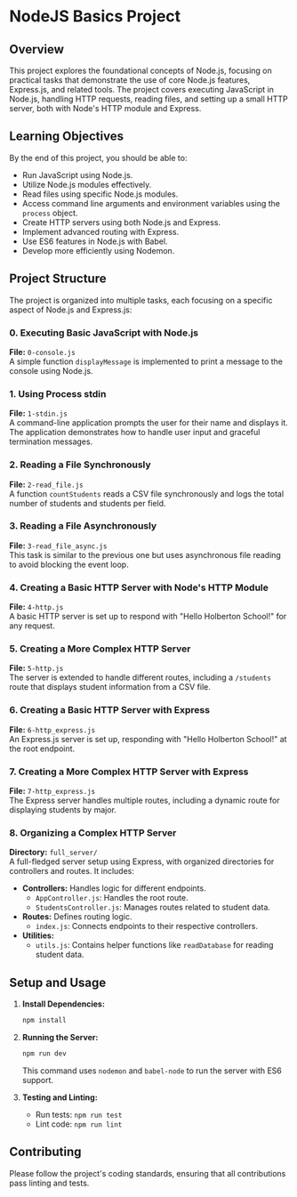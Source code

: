 # NodeJS Basics Project

## Overview
This project explores the foundational concepts of Node.js, focusing on practical tasks that demonstrate the use of core Node.js features, Express.js, and related tools. The project covers executing JavaScript in Node.js, handling HTTP requests, reading files, and setting up a small HTTP server, both with Node's HTTP module and Express.

## Learning Objectives
By the end of this project, you should be able to:
- Run JavaScript using Node.js.
- Utilize Node.js modules effectively.
- Read files using specific Node.js modules.
- Access command line arguments and environment variables using the `process` object.
- Create HTTP servers using both Node.js and Express.
- Implement advanced routing with Express.
- Use ES6 features in Node.js with Babel.
- Develop more efficiently using Nodemon.

## Project Structure
The project is organized into multiple tasks, each focusing on a specific aspect of Node.js and Express.js:

### 0. Executing Basic JavaScript with Node.js
**File:** `0-console.js`  
A simple function `displayMessage` is implemented to print a message to the console using Node.js.

### 1. Using Process stdin
**File:** `1-stdin.js`  
A command-line application prompts the user for their name and displays it. The application demonstrates how to handle user input and graceful termination messages.

### 2. Reading a File Synchronously
**File:** `2-read_file.js`  
A function `countStudents` reads a CSV file synchronously and logs the total number of students and students per field.

### 3. Reading a File Asynchronously
**File:** `3-read_file_async.js`  
This task is similar to the previous one but uses asynchronous file reading to avoid blocking the event loop.

### 4. Creating a Basic HTTP Server with Node's HTTP Module
**File:** `4-http.js`  
A basic HTTP server is set up to respond with "Hello Holberton School!" for any request.

### 5. Creating a More Complex HTTP Server
**File:** `5-http.js`  
The server is extended to handle different routes, including a `/students` route that displays student information from a CSV file.

### 6. Creating a Basic HTTP Server with Express
**File:** `6-http_express.js`  
An Express.js server is set up, responding with "Hello Holberton School!" at the root endpoint.

### 7. Creating a More Complex HTTP Server with Express
**File:** `7-http_express.js`  
The Express server handles multiple routes, including a dynamic route for displaying students by major.

### 8. Organizing a Complex HTTP Server
**Directory:** `full_server/`  
A full-fledged server setup using Express, with organized directories for controllers and routes. It includes:
- **Controllers:** Handles logic for different endpoints.
  - `AppController.js`: Handles the root route.
  - `StudentsController.js`: Manages routes related to student data.
- **Routes:** Defines routing logic.
  - `index.js`: Connects endpoints to their respective controllers.
- **Utilities:**
  - `utils.js`: Contains helper functions like `readDatabase` for reading student data.

## Setup and Usage
1. **Install Dependencies:**
   ```bash
   npm install
   ```

2. **Running the Server:**
   ```bash
   npm run dev
   ```
   This command uses `nodemon` and `babel-node` to run the server with ES6 support.

3. **Testing and Linting:**
   - Run tests: `npm run test`
   - Lint code: `npm run lint`

## Contributing
Please follow the project's coding standards, ensuring that all contributions pass linting and tests.
